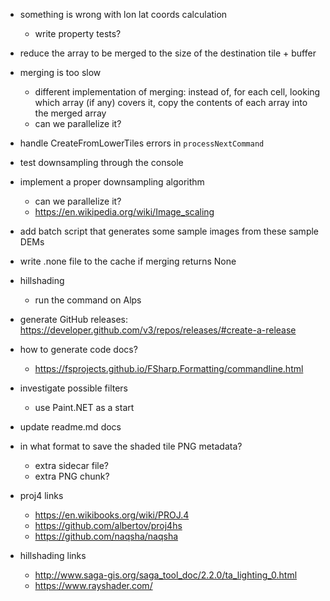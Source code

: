 ﻿- something is wrong with lon lat coords calculation
    - write property tests?
- reduce the array to be merged to the size of the destination tile + buffer

- merging is too slow
    - different implementation of merging: instead of, for each cell, looking which array (if any) covers it, copy the contents of each array into the merged array
    - can we parallelize it?
- handle CreateFromLowerTiles errors in `processNextCommand`

- test downsampling through the console

- implement a proper downsampling algorithm
    - can we parallelize it?
    - https://en.wikipedia.org/wiki/Image_scaling

- add batch script that generates some sample images from these sample DEMs

- write .none file to the cache if merging returns None

- hillshading
    - run the command on Alps

- generate GitHub releases: https://developer.github.com/v3/repos/releases/#create-a-release

- how to generate code docs?
    - https://fsprojects.github.io/FSharp.Formatting/commandline.html

- investigate possible filters
    - use Paint.NET as a start
    
- update readme.md docs

- in what format to save the shaded tile PNG metadata?  
    - extra sidecar file?
    - extra PNG chunk?

- proj4 links
    - https://en.wikibooks.org/wiki/PROJ.4
    - https://github.com/albertov/proj4hs
    - https://github.com/naqsha/naqsha
- hillshading links
    - http://www.saga-gis.org/saga_tool_doc/2.2.0/ta_lighting_0.html
    - https://www.rayshader.com/